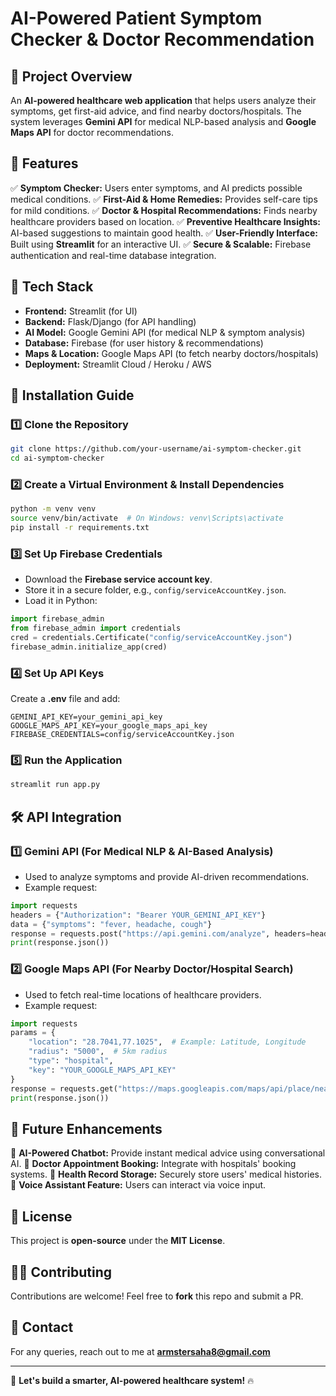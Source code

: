 # AI-Powered Patient Symptom Checker & Doctor Recommendation

## 📌 Project Overview
An **AI-powered healthcare web application** that helps users analyze their symptoms, get first-aid advice, and find nearby doctors/hospitals. The system leverages **Gemini API** for medical NLP-based analysis and **Google Maps API** for doctor recommendations.

## 🚀 Features
✅ **Symptom Checker:** Users enter symptoms, and AI predicts possible medical conditions.
✅ **First-Aid & Home Remedies:** Provides self-care tips for mild conditions.
✅ **Doctor & Hospital Recommendations:** Finds nearby healthcare providers based on location.
✅ **Preventive Healthcare Insights:** AI-based suggestions to maintain good health.
✅ **User-Friendly Interface:** Built using **Streamlit** for an interactive UI.
✅ **Secure & Scalable:** Firebase authentication and real-time database integration.

## 🔧 Tech Stack
- **Frontend:** Streamlit (for UI)
- **Backend:** Flask/Django (for API handling)
- **AI Model:** Google Gemini API (for medical NLP & symptom analysis)
- **Database:** Firebase (for user history & recommendations)
- **Maps & Location:** Google Maps API (to fetch nearby doctors/hospitals)
- **Deployment:** Streamlit Cloud / Heroku / AWS

## 📜 Installation Guide
### 1️⃣ Clone the Repository
```bash
git clone https://github.com/your-username/ai-symptom-checker.git
cd ai-symptom-checker
```

### 2️⃣ Create a Virtual Environment & Install Dependencies
```bash
python -m venv venv
source venv/bin/activate  # On Windows: venv\Scripts\activate
pip install -r requirements.txt
```

### 3️⃣ Set Up Firebase Credentials
- Download the **Firebase service account key**.
- Store it in a secure folder, e.g., `config/serviceAccountKey.json`.
- Load it in Python:
```python
import firebase_admin
from firebase_admin import credentials
cred = credentials.Certificate("config/serviceAccountKey.json")
firebase_admin.initialize_app(cred)
```

### 4️⃣ Set Up API Keys
Create a **.env** file and add:
```env
GEMINI_API_KEY=your_gemini_api_key
GOOGLE_MAPS_API_KEY=your_google_maps_api_key
FIREBASE_CREDENTIALS=config/serviceAccountKey.json
```

### 5️⃣ Run the Application
```bash
streamlit run app.py
```

## 🛠 API Integration
### **1️⃣ Gemini API (For Medical NLP & AI-Based Analysis)**
- Used to analyze symptoms and provide AI-driven recommendations.
- Example request:
```python
import requests
headers = {"Authorization": "Bearer YOUR_GEMINI_API_KEY"}
data = {"symptoms": "fever, headache, cough"}
response = requests.post("https://api.gemini.com/analyze", headers=headers, json=data)
print(response.json())
```

### **2️⃣ Google Maps API (For Nearby Doctor/Hospital Search)**
- Used to fetch real-time locations of healthcare providers.
- Example request:
```python
import requests
params = {
    "location": "28.7041,77.1025",  # Example: Latitude, Longitude
    "radius": "5000",  # 5km radius
    "type": "hospital",
    "key": "YOUR_GOOGLE_MAPS_API_KEY"
}
response = requests.get("https://maps.googleapis.com/maps/api/place/nearbysearch/json", params=params)
print(response.json())
```

## 📌 Future Enhancements
🔹 **AI-Powered Chatbot:** Provide instant medical advice using conversational AI.
🔹 **Doctor Appointment Booking:** Integrate with hospitals' booking systems.
🔹 **Health Record Storage:** Securely store users' medical histories.
🔹 **Voice Assistant Feature:** Users can interact via voice input.

## 📜 License
This project is **open-source** under the **MIT License**.

## 👨‍💻 Contributing
Contributions are welcome! Feel free to **fork** this repo and submit a PR.

## 📩 Contact
For any queries, reach out to me at **armstersaha8@gmail.com**

---
🚀 **Let's build a smarter, AI-powered healthcare system!** 🔥

